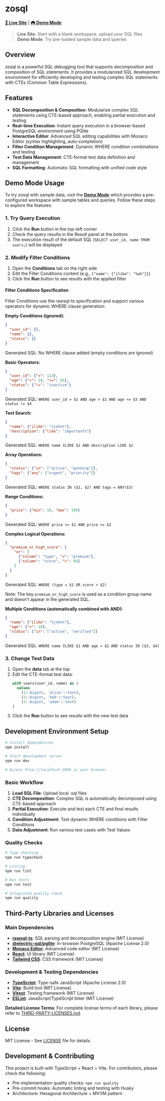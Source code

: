 # zosql

**[🚀 Live Site](https://mk3008.github.io/zosql)** | **[🎮 Demo Mode](https://mk3008.github.io/zosql/#demo)**

> **Live Site**: Start with a blank workspace, upload your SQL files  
> **Demo Mode**: Try pre-loaded sample data and queries

## Overview

zosql is a powerful SQL debugging tool that supports decomposition and composition of SQL statements. It provides a modularized SQL development environment for efficiently developing and testing complex SQL statements with CTEs (Common Table Expressions).

## Features

- **SQL Decomposition & Composition**: Modularize complex SQL statements using CTE-based approach, enabling partial execution and testing
- **Real-time Execution**: Instant query execution in a browser-based PostgreSQL environment using PGlite
- **Interactive Editor**: Advanced SQL editing capabilities with Monaco Editor (syntax highlighting, auto-completion)
- **Filter Condition Management**: Dynamic WHERE condition combinations and testing
- **Test Data Management**: CTE-format test data definition and management
- **SQL Formatting**: Automatic SQL formatting with unified code style

## Demo Mode Usage

To try zosql with sample data, visit the **[Demo Mode](https://mk3008.github.io/zosql/#demo)** which provides a pre-configured workspace with sample tables and queries. Follow these steps to explore the features:

### 1. Try Query Execution

1. Click the **Run** button in the top-left corner
2. Check the query results in the Result panel at the bottom
3. The execution result of the default SQL (`SELECT user_id, name FROM users;`) will be displayed

### 2. Modify Filter Conditions

1. Open the **Conditions** tab on the right side
2. Edit the Filter Conditions content (e.g., `{"name": {"ilike": "%a%"}}`)
3. Click the **Run** button to see results with the applied filter

#### Filter Conditions Specification

Filter Conditions use the rawsql-ts specification and support various operators for dynamic WHERE clause generation:

**Empty Conditions (ignored):**
```json
{
  "user_id": {},
  "name": {},
  "status": {}
}
```
Generated SQL: No WHERE clause added (empty conditions are ignored)

**Basic Operators:**
```json
{
  "user_id": {"=": 123},
  "age": {">": 18, "<=": 65},
  "status": {"!=": "inactive"}
}
```
Generated SQL: `WHERE user_id = $1 AND age > $2 AND age <= $3 AND status != $4`

**Text Search:**
```json
{
  "name": {"ilike": "%john%"},
  "description": {"like": "important%"}
}
```
Generated SQL: `WHERE name ILIKE $1 AND description LIKE $2`

**Array Operations:**
```json
{
  "status": {"in": ["active", "pending"]},
  "tags": {"any": ["urgent", "priority"]}
}
```
Generated SQL: `WHERE status IN ($1, $2) AND tags = ANY($3)`

**Range Conditions:**
```json
{
  "price": {"min": 10, "max": 100}
}
```
Generated SQL: `WHERE price >= $1 AND price <= $2`

**Complex Logical Operations:**
```json
{
  "premium_or_high_score": {
    "or": [
      {"column": "type", "=": "premium"},
      {"column": "score", ">": 80}
    ]
  }
}
```
Generated SQL: `WHERE (type = $1 OR score > $2)`

Note: The key `premium_or_high_score` is used as a condition group name and doesn't appear in the generated SQL.

**Multiple Conditions (automatically combined with AND):**
```json
{
  "name": {"ilike": "%john%"},
  "age": {">": 18},
  "status": {"in": ["active", "verified"]}
}
```
Generated SQL: `WHERE name ILIKE $1 AND age > $2 AND status IN ($3, $4)`

### 3. Change Test Data

1. Open the **data** tab at the top
2. Edit the CTE-format test data:
   ```sql
   with users(user_id, name) as (
     values
       (1::bigint, 'alice'::text),
       (2::bigint, 'bob'::text),
       (3::bigint, 'adam'::text)
   )
   ```
3. Click the **Run** button to see results with the new test data

## Development Environment Setup

```bash
# Install dependencies
npm install

# Start development server
npm run dev

# Access http://localhost:3000 in your browser
```

### Basic Workflow

1. **Load SQL File**: Upload local .sql files
2. **CTE Decomposition**: Complex SQL is automatically decomposed using CTE-based approach
3. **Partial Execution**: Execute and test each CTE and final results individually
4. **Condition Adjustment**: Test dynamic WHERE conditions with Filter Conditions
5. **Data Adjustment**: Run various test cases with Test Values

### Quality Checks

```bash
# Type checking
npm run typecheck

# Linting
npm run lint

# Run tests
npm run test

# Integrated quality check
npm run quality
```

## Third-Party Libraries and Licenses

### Main Dependencies

- **[rawsql-ts](https://github.com/hurui200320/rawsql-ts)**: SQL parsing and decomposition engine (MIT License)
- **[@electric-sql/pglite](https://github.com/electric-sql/pglite)**: In-browser PostgreSQL (Apache License 2.0)
- **[Monaco Editor](https://github.com/microsoft/monaco-editor)**: Advanced code editor (MIT License)
- **[React](https://github.com/facebook/react)**: UI library (MIT License)
- **[Tailwind CSS](https://github.com/tailwindlabs/tailwindcss)**: CSS framework (MIT License)

### Development & Testing Dependencies

- **[TypeScript](https://github.com/microsoft/TypeScript)**: Type-safe JavaScript (Apache License 2.0)
- **[Vite](https://github.com/vitejs/vite)**: Build tool (MIT License)
- **[Vitest](https://github.com/vitest-dev/vitest)**: Testing framework (MIT License)
- **[ESLint](https://github.com/eslint/eslint)**: JavaScript/TypeScript linter (MIT License)

**Detailed License Terms**: For complete license terms of each library, please refer to [THIRD-PARTY-LICENSES.md](./THIRD-PARTY-LICENSES.md).

## License

MIT License - See [LICENSE](./LICENSE) file for details.

## Development & Contributing

This project is built with TypeScript + React + Vite. For contributors, please check the following:

- Pre-implementation quality checks: `npm run quality`
- Pre-commit hooks: Automatic linting and testing with Husky
- Architecture: Hexagonal Architecture + MVVM pattern